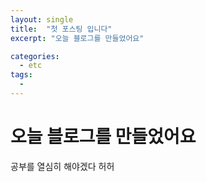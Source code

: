```yaml
---
layout: single
title:  "첫 포스팅 입니다"
excerpt: "오늘 블로그를 만들었어요"

categories:
  - etc
tags:
  - 
---
```


# 오늘 블로그를 만들었어요
공부를 열심히 해야겠다 허허
